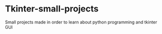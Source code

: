 # Tkinter-small-projects
Small projects made in order to learn about python programming and tkinter GUI
